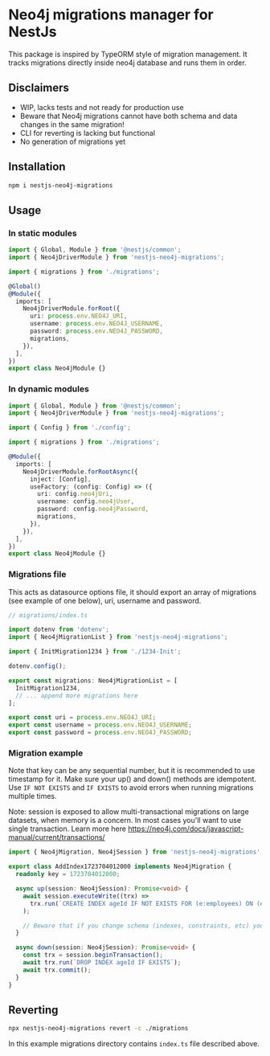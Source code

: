 # Neo4j migrations manager for NestJs

This package is inspired by TypeORM style of migration management. It tracks migrations directly inside neo4j database and runs them in order.

## Disclaimers

- WIP, lacks tests and not ready for production use
- Beware that Neo4j migrations cannot have both schema and data changes in the same migration!
- CLI for reverting is lacking but functional
- No generation of migrations yet

## Installation

```bash
npm i nestjs-neo4j-migrations
```

## Usage

### In static modules

```typescript
import { Global, Module } from '@nestjs/common';
import { Neo4jDriverModule } from 'nestjs-neo4j-migrations';

import { migrations } from './migrations';

@Global()
@Module({
  imports: [
    Neo4jDriverModule.forRoot({
      uri: process.env.NEO4J_URI,
      username: process.env.NEO4J_USERNAME,
      password: process.env.NEO4J_PASSWORD,
      migrations,
    }),
  ],
})
export class Neo4jModule {}
```

### In dynamic modules

```typescript
import { Global, Module } from '@nestjs/common';
import { Neo4jDriverModule } from 'nestjs-neo4j-migrations';

import { Config } from './config';

import { migrations } from './migrations';

@Module({
  imports: [
    Neo4jDriverModule.forRootAsync({
      inject: [Config],
      useFactory: (config: Config) => ({
        uri: config.neo4jUri,
        username: config.neo4jUser,
        password: config.neo4jPassword,
        migrations,
      }),
    }),
  ],
})
export class Neo4jModule {}
```

### Migrations file

This acts as datasource options file, it should export an array of migrations (see example of one below), uri, username and password.

```typescript
// migrations/index.ts

import dotenv from 'dotenv';
import { Neo4jMigrationList } from 'nestjs-neo4j-migrations';

import { InitMigration1234 } from './1234-Init';

dotenv.config();

export const migrations: Neo4jMigrationList = [
  InitMigration1234,
  // ... append more migrations here
];

export const uri = process.env.NEO4J_URI;
export const username = process.env.NEO4J_USERNAME;
export const password = process.env.NEO4J_PASSWORD;
```

### Migration example

Note that key can be any sequential number, but it is recommended to use timestamp for it.
Make sure your up() and down() methods are idempotent.
Use `IF NOT EXISTS` and `IF EXISTS` to avoid errors when running migrations multiple times.

Note: session is exposed to allow multi-transactional migrations on large datasets, when memory is a concern.
In most cases you'll want to use single transaction.
Learn more here https://neo4j.com/docs/javascript-manual/current/transactions/

```typescript
import { Neo4jMigration, Neo4jSession } from 'nestjs-neo4j-migrations';

export class AddIndex1723704012000 implements Neo4jMigration {
  readonly key = 1723704012000;

  async up(session: Neo4jSession): Promise<void> {
    await session.executeWrite((trx) =>
      trx.run(`CREATE INDEX ageId IF NOT EXISTS FOR (e:employees) ON (e.age)`),
    );

    // Beware that if you change schema (indexes, constraints, etc) you cannot have data changes in the same migration, you'll have to split them.
  }

  async down(session: Neo4jSession): Promise<void> {
    const trx = session.beginTransaction();
    await trx.run(`DROP INDEX ageId IF EXISTS`);
    await trx.commit();
  }
}
```

## Reverting

```bash
npx nestjs-neo4j-migrations revert -c ./migrations
```

In this example migrations directory contains `index.ts` file described above.
